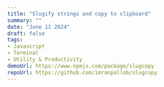```yaml
---
title: "Slugify strings and copy to clipboard"
summary: ""
date: "June 11 2024"
draft: false
tags:
- Javascript
- Terminal
- Utility & Productivity
demoUrl: https://www.npmjs.com/package/slugcopy
repoUrl: https://github.com/imranpollob/slugcopy
---
```

